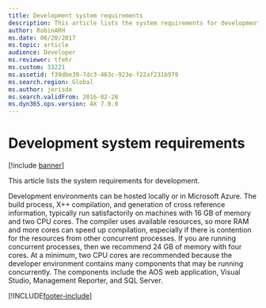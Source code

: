 ```yaml
---
title: Development system requirements
description: This article lists the system requirements for development.
author: RobinARH
ms.date: 06/20/2017
ms.topic: article
audience: Developer
ms.reviewer: tfehr
ms.custom: 33221
ms.assetid: f39dbe39-7dc3-463c-923e-f22af231b979
ms.search.region: Global
ms.author: jorisde
ms.search.validFrom: 2016-02-28
ms.dyn365.ops.version: AX 7.0.0
---
```


# Development system requirements

[!include [banner](../includes/banner.md)]

This article lists the system requirements for development.

Development environments can be hosted locally or in Microsoft Azure. The build process, X++ compilation, and generation of cross reference information, typically run satisfactorily on machines with 16 GB of memory and two CPU cores. The compiler uses available resources, so more RAM and more cores can speed up compilation, especially if there is contention for the resources from other concurrent processes. If you are running concurrent processes, then we recommend 24 GB of memory with four cores. At a minimum, two CPU cores are recommended because the developer environment contains many components that may be running concurrently. The components include the AOS web application, Visual Studio, Management Reporter, and SQL Server.


[!INCLUDE[footer-include](../../../includes/footer-banner.md)]